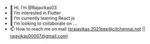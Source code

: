 - 👋 Hi, I’m @Rajavikas03
- 👀 I’m interested in Flutter
- 🌱 I’m currently learning React js
- 💞️ I’m looking to collaborate on ...
- 📫 How to reach me on mail (srajavikas.2021eee@citchennai.net || rajavikas00007@gmail.com)

<!---
Rajavikas03/Rajavikas03 is a ✨ special ✨ repository because its `README.md` (this file) appears on your GitHub profile.
You can click the Preview link to take a look at your changes.
--->
